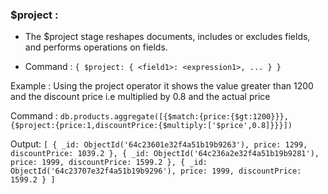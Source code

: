 ### $project :

- The $project stage reshapes documents, includes or excludes fields, and performs operations on fields.

- Command : `{ $project: { <field1>: <expression1>, ... } }`

Example : Using the project operator it shows the value greater than 1200 and the discount price  i.e multiplied by 0.8 and the actual price

Command : `db.products.aggregate([{$match:{price:{$gt:1200}}},{$project:{price:1,discountPrice:{$multiply:['$price',0.8]}}}])`

Output: `[
  {
    _id: ObjectId('64c23601e32f4a51b19b9263'),
    price: 1299,
    discountPrice: 1039.2
  },
  {
    _id: ObjectId('64c236a2e32f4a51b19b9281'),
    price: 1999,
    discountPrice: 1599.2
  },
  {
    _id: ObjectId('64c23707e32f4a51b19b9296'),
    price: 1999,
    discountPrice: 1599.2
  }
]`

